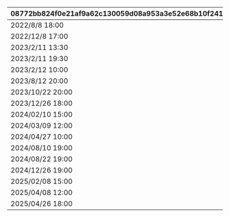 |08772bb824f0e21af9a62c130059d08a953a3e52e68b10f241f11e2b30f78c13|b03b1e830e7db47d66178dbda103d1114f04897b76db15746d427f658e576cba|e217fc37b6c3cbadc32e35a8eda73e73bc8ff9c07e66cba686dabad569120785|271248a5c20610e616bb52b329cbe100463af370efe3493b3cd0e66d5656348a|e7e730685fa1068c22d4428547a76924269b38f5ce5544e34fac4db3758aeb77|
| --- | --- | --- | --- | --- |
|2022/8/8 18:00|2022/8/14 22:00|2022081420|https://www.youtube.com/watch?v=P1-wIUSbS-s|2022/8/14 20:00|
|2022/12/8 17:00|2022/12/23 12:00|2022120817|https://youtu.be/MJswZwqB94g|2022/12/8 17:00|
|2023/2/11 13:30|2023/2/11 19:30|2023021113|https://youtu.be/4KJK4_U8lt0|2023/2/11 13:30|
|2023/2/11 19:30|2023/2/12 10:00|2023021119|https://youtu.be/6rsO7sgp0VE|2023/2/11 19:30|
|2023/2/12 10:00|2023/2/12 22:00|2023021210|https://youtu.be/b-vc4MCBzdc|2023/2/12 10:00|
|2023/8/12 20:00|2023/8/12 22:10|2023081220|https://youtube.com/live/HIxUyDMGPto|2023/8/12 20:00|
|2023/10/22 20:00|2023/10/22 22:10|2023102221|https://youtube.com/live/pVOkcT4KsI0|2023/10/22 20:00|
|2023/12/26 18:00|2023/12/26 22:00|2023122618|https://www.youtube.com/@priconne_redive|2023/12/26 18:00|
|2024/02/10 15:00|2024/02/11 22:00|2024021015|https://www.youtube.com/channel/UCiPSajGFI4ja74nYPU1MexA|2024/02/10 15:00|
|2024/03/09 12:00|2024/03/09 21:05|2024030912|https://www.youtube.com/@priconne_redive|2024/03/09 12:00|
|2024/04/27 10:00|2024/04/27 22:30|2024042710|https://youtube.com/live/q4nmwdceWik|2024/04/27 10:00|
|2024/08/10 19:00|2024/08/10 23:00|2024081019|https://youtube.com/live/zWczosxSvVE|2024/08/10 19:00|
|2024/08/22 19:00|2024/08/22 22:00|2024082219|https://youtube.com/live/Qp9pJyTIHE4|2024/08/22 19:00|
|2024/12/26 19:00|2024/12/26 22:00|2024122619|https://www.youtube.com/@priconne_redive/streams|2024/12/26 19:00|
|2025/02/08 15:00|2025/02/09 22:00|2025020815|https://www.youtube.com/@priconne_redive|2025/02/08 15:00|
|2025/04/08 12:00|2025/04/14 23:59|2025040812|https://questant.jp/q/9Z3V1IG9|2025/04/08 12:00|
|2025/04/26 18:00|2025/04/26 21:00|2025042618|https://youtu.be/hTkgDQ67Ylo|2025/04/26 18:00|